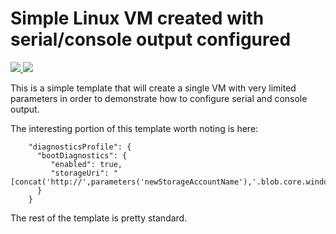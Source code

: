 # Simple Linux VM created with serial/console output configured
<a href="https://portal.azure.com/#create/Microsoft.Template/uri/https%3A%2F%2Fraw.githubusercontent.com%2FAzure%2Fazure-quickstart-templates%2Fmaster%2F101-vm-linux-serial-output%2Fazuredeploy.json" target="_blank">
    <img src="http://azuredeploy.net/deploybutton.png"/>
</a>
<a href="http://armviz.io/#/?load=https%3A%2F%2Fraw.githubusercontent.com%2FAzure%2Fazure-quickstart-templates%2Fmaster%2F101-vm-linux-serial-output%2Fazuredeploy.json" target="_blank">
    <img src="http://armviz.io/visualizebutton.png"/>
</a>

This is a simple template that will create a single VM with very limited parameters in order to demonstrate how to configure serial and console output.

The interesting portion of this template worth noting is here:

		"diagnosticsProfile": {
          "bootDiagnostics": {
             "enabled": true,
			 "storageUri": "[concat('http://',parameters('newStorageAccountName'),'.blob.core.windows.net')]"
          }
        }

The rest of the template is pretty standard.
